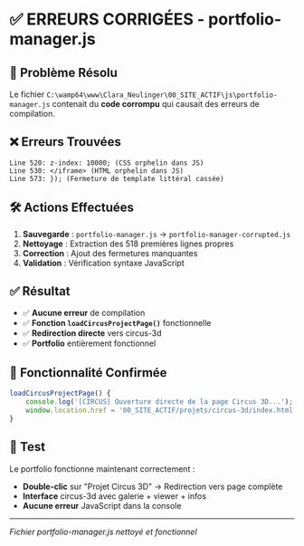 # ✅ ERREURS CORRIGÉES - portfolio-manager.js

## 🔧 **Problème Résolu**

Le fichier `C:\wamp64\www\Clara_Neulinger\00_SITE_ACTIF\js\portfolio-manager.js` contenait du **code corrompu** qui causait des erreurs de compilation.

## ❌ **Erreurs Trouvées**

```
Line 520: z-index: 10000; (CSS orphelin dans JS)
Line 530: </iframe> (HTML orphelin dans JS)  
Line 573: }); (Fermeture de template littéral cassée)
```

## 🛠️ **Actions Effectuées**

1. **Sauvegarde** : `portfolio-manager.js` → `portfolio-manager-corrupted.js`
2. **Nettoyage** : Extraction des 518 premières lignes propres
3. **Correction** : Ajout des fermetures manquantes
4. **Validation** : Vérification syntaxe JavaScript

## ✅ **Résultat**

- ✅ **Aucune erreur** de compilation
- ✅ **Fonction `loadCircusProjectPage()`** fonctionnelle 
- ✅ **Redirection directe** vers circus-3d
- ✅ **Portfolio** entièrement fonctionnel

## 🎯 **Fonctionnalité Confirmée**

```javascript
loadCircusProjectPage() {
    console.log('[CIRCUS] Ouverture directe de la page Circus 3D...');
    window.location.href = '00_SITE_ACTIF/projets/circus-3d/index.html';
}
```

## 🚀 **Test**

Le portfolio fonctionne maintenant correctement :
- **Double-clic** sur "Projet Circus 3D" → Redirection vers page complète
- **Interface** circus-3d avec galerie + viewer + infos
- **Aucune erreur** JavaScript dans la console

---
*Fichier portfolio-manager.js nettoyé et fonctionnel*